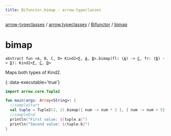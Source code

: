 ```yaml
---
title: Bifunctor.bimap - arrow-typeclasses
---
```


[arrow-typeclasses](../../index.html) / [arrow.typeclasses](../index.html) / [Bifunctor](index.html) / [bimap](./bimap.html)

# bimap

`abstract fun <A, B, C, D> Kind2<`[`F`](index.html#F)`, `[`A`](bimap.html#A)`, `[`B`](bimap.html#B)`>.bimap(fl: (`[`A`](bimap.html#A)`) -> `[`C`](bimap.html#C)`, fr: (`[`B`](bimap.html#B)`) -> `[`D`](bimap.html#D)`): Kind2<`[`F`](index.html#F)`, `[`C`](bimap.html#C)`, `[`D`](bimap.html#D)`>`

Maps both types of Kind2.

{: data-executable='true'}

``` kotlin
import arrow.core.Tuple2

fun main(args: Array<String>) {
  //sampleStart
  val tuple = Tuple2(2, 2).bimap({ num -> num * 2 }, { num -> num + 5})
  //sampleEnd
  println("First value: ${tuple.a}")
  println("Second value: ${tuple.b}")
}
```

